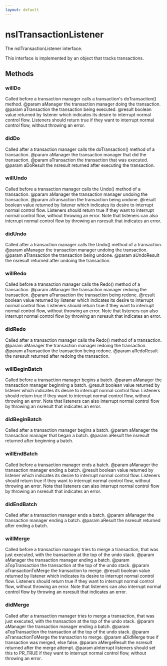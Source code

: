 ```yaml
---
layout: default
---
```


# nsITransactionListener #

The nsITransactionListener interface.
<P>
This interface is implemented by an object that tracks transactions.


## Methods ##

### willDo ###

Called before a transaction manager calls a transaction's
doTransaction() method.
@param aManager the transaction manager doing the transaction.
@param aTransaction the transaction being executed.
@result boolean value returned by listener which indicates
its desire to interrupt normal control flow. Listeners should
return true if they want to interrupt normal control flow, without
throwing an error.


### didDo ###

Called after a transaction manager calls the doTransaction() method of
a transaction.
@param aManager the transaction manager that did the transaction.
@param aTransaction the transaction that was executed.
@param aDoResult the nsresult returned after executing
the transaction.


### willUndo ###

Called before a transaction manager calls the Undo() method of
a transaction.
@param aManager the transaction manager undoing the transaction.
@param aTransaction the transaction being undone.
@result boolean value returned by listener which indicates
its desire to interrupt normal control flow. Listeners should
return true if they want to interrupt normal control flow, without
throwing an error. Note that listeners can also interrupt normal
control flow by throwing an nsresult that indicates an error.


### didUndo ###

Called after a transaction manager calls the Undo() method of
a transaction.
@param aManager the transaction manager undoing the transaction.
@param aTransaction the transaction being undone.
@param aUndoResult the nsresult returned after undoing the transaction.


### willRedo ###

Called before a transaction manager calls the Redo() method of
a transaction.
@param aManager the transaction manager redoing the transaction.
@param aTransaction the transaction being redone.
@result boolean value returned by listener which indicates
its desire to interrupt normal control flow. Listeners should
return true if they want to interrupt normal control flow, without
throwing an error. Note that listeners can also interrupt normal
control flow by throwing an nsresult that indicates an error.


### didRedo ###

Called after a transaction manager calls the Redo() method of
a transaction.
@param aManager the transaction manager redoing the transaction.
@param aTransaction the transaction being redone.
@param aRedoResult the nsresult returned after redoing the transaction.


### willBeginBatch ###

Called before a transaction manager begins a batch.
@param aManager the transaction manager beginning a batch.
@result boolean value returned by listener which indicates
its desire to interrupt normal control flow. Listeners should
return true if they want to interrupt normal control flow, without
throwing an error. Note that listeners can also interrupt normal
control flow by throwing an nsresult that indicates an error.


### didBeginBatch ###

Called after a transaction manager begins a batch.
@param aManager the transaction manager that began a batch.
@param aResult the nsresult returned after beginning a batch.


### willEndBatch ###

Called before a transaction manager ends a batch.
@param aManager the transaction manager ending a batch.
@result boolean value returned by listener which indicates
its desire to interrupt normal control flow. Listeners should
return true if they want to interrupt normal control flow, without
throwing an error. Note that listeners can also interrupt normal
control flow by throwing an nsresult that indicates an error.


### didEndBatch ###

Called after a transaction manager ends a batch.
@param aManager the transaction manager ending a batch.
@param aResult the nsresult returned after ending a batch.


### willMerge ###

Called before a transaction manager tries to merge
a transaction, that was just executed, with the
transaction at the top of the undo stack.
@param aManager the transaction manager ending a batch.
@param aTopTransaction the transaction at the top of the undo stack.
@param aTransactionToMerge the transaction to merge.
@result boolean value returned by listener which indicates
its desire to interrupt normal control flow. Listeners should
return true if they want to interrupt normal control flow, without
throwing an error. Note that listeners can also interrupt normal
control flow by throwing an nsresult that indicates an error.


### didMerge ###

Called after a transaction manager tries to merge
a transaction, that was just executed, with the
transaction at the top of the undo stack.
@param aManager the transaction manager ending a batch.
@param aTopTransaction the transaction at the top of the undo stack.
@param aTransactionToMerge the transaction to merge.
@param aDidMerge true if transaction was merged, else false.
@param aMergeResult the nsresult returned after the merge attempt.
@param aInterrupt listeners should set this to PR_TRUE if they
want to interrupt normal control flow, without throwing an error.

